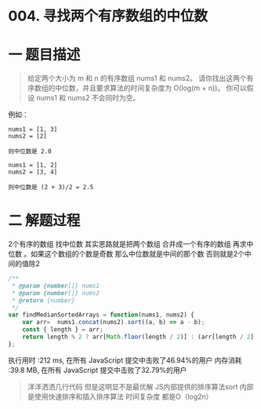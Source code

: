 <!--
 * @Description: In User Settings Edit
 * @Author: your name
 * @Date: 2019-08-19 10:53:16
 * @LastEditTime: 2019-08-19 15:18:26
 * @LastEditors: Please set LastEditors
 -->


# 004. 寻找两个有序数组的中位数

# 一 题目描述

>给定两个大小为 m 和 n 的有序数组 nums1 和 nums2。
>请你找出这两个有序数组的中位数，并且要求算法的时间复杂度为 O(log(m + n))。
>你可以假设 nums1 和 nums2 不会同时为空。


例如：
``` 
nums1 = [1, 3]
nums2 = [2]

则中位数是 2.0
```


``` 
nums1 = [1, 2]
nums2 = [3, 4]

则中位数是 (2 + 3)/2 = 2.5
```


# 二 解题过程

2个有序的数组 找中位数  其实思路就是把两个数组 合并成一个有序的数组 再求中位数 。如果这个数组的个数是奇数 那么中位数就是中间的那个数  否则就是2个中间的值除2
``` JavaScript
/**
 * @param {number[]} nums1
 * @param {number[]} nums2
 * @return {number}
 */
var findMedianSortedArrays = function(nums1, nums2) {
    var arr=  nums1.concat(nums2).sort((a, b) => a - b);
    const { length } = arr;
    return length % 2 ? arr[Math.floor(length / 2)] : (arr[length / 2] + arr[length / 2 - 1]) / 2;
};

```
执行用时 :212 ms, 在所有 JavaScript 提交中击败了46.94%的用户
内存消耗 :39.8 MB, 在所有 JavaScript 提交中击败了32.79%的用户

>洋洋洒洒几行代码 但是这明显不是最优解 JS内部提供的排序算法sort 内部是使用快速排序和插入排序算法 时间复杂度 都是O（log2n）















